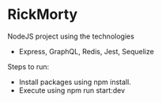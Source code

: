 # RickMorty
NodeJS project using the technologies
- Express, GraphQL, Redis, Jest, Sequelize

Steps to run:
- Install packages using npm install.
- Execute using npm run start:dev